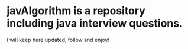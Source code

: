 # javAlgorithm is a repository including java interview questions.

I will keep here updated, follow and enjoy!

